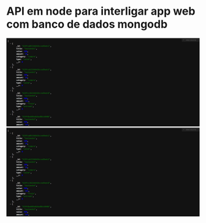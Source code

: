 <h1>API em node para interligar app web com banco de dados mongodb</h1>

<img src='https://github.com/marlon-santana/apiRestfull/blob/master/img/print1.JPG'/>
<img src='https://github.com/marlon-santana/apiRestfull/blob/master/img/print1.JPG'/>
